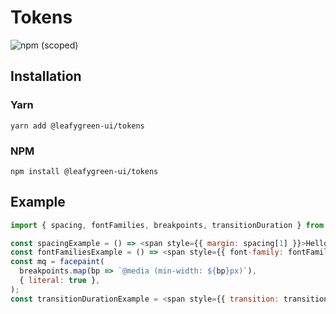 # Tokens

![npm (scoped)](https://img.shields.io/npm/v/@leafygreen-ui/tokens.svg)

## Installation

### Yarn

```shell
yarn add @leafygreen-ui/tokens
```

### NPM

```shell
npm install @leafygreen-ui/tokens
```

## Example

```js
import { spacing, fontFamilies, breakpoints, transitionDuration } from '@leafygreen-ui/tokens';

const spacingExample = () => <span style={{ margin: spacing[1] }}>Hello World</span>;
const fontFamiliesExample = () => <span style={{ font-family: fontFamilies.default }}>Hello World</span>;
const mq = facepaint(
  breakpoints.map(bp => `@media (min-width: ${bp}px)`),
  { literal: true },
);
const transitionDurationExample = <span style={{ transition: transitionDuration.default }}>Hello World</span>;
```
